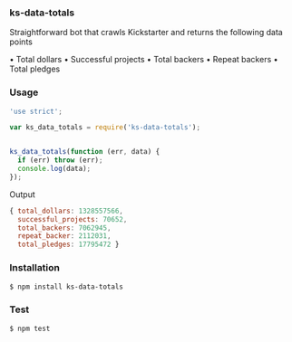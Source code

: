 ### ks-data-totals

Straightforward bot that crawls Kickstarter and returns the following data points

  • Total dollars
  • Successful projects
  • Total backers
  • Repeat backers
  • Total pledges

### Usage

```javascript
'use strict';

var ks_data_totals = require('ks-data-totals');


ks_data_totals(function (err, data) {
  if (err) throw (err);
  console.log(data);
});

```

Output

```javascript
{ total_dollars: 1328557566,
  successful_projects: 70652,
  total_backers: 7062945,
  repeat_backer: 2112031,
  total_pledges: 17795472 }
```

### Installation
```bash
$ npm install ks-data-totals
```

### Test
```
$ npm test
```
